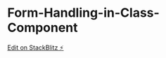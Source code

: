 # Form-Handling-in-Class-Component

[Edit on StackBlitz ⚡️](https://stackblitz.com/edit/react-4ag7xh)